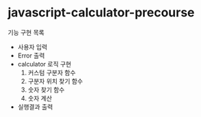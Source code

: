 # javascript-calculator-precourse

기능 구현 목록
- 사용자 입력
- Error 출력
- calculator 로직 구현
  1. 커스텀 구분자 함수 
  2. 구분자 위치 찾기 함수
  3. 숫자 찾기 함수 
  4. 숫자 계산
- 실행결과 출력

